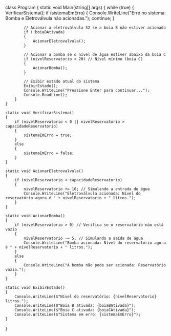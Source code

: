 class Program
{
    	static void Main(string[] args)
	{
		while (true)
		{
			VerificarSistema();
			if (sistemaEmErro)
			{
				Console.WriteLine("Erro no sistema: Bomba e Eletroválvula não acionadas.");
				continue;
			}

			// Acionar a eletroválvula S2 se a boia B não estiver acionada
			if (!boiaBAtivada)
			{
				AcionarEletrovalvula();
			}

			// Acionar a bomba se o nível de água estiver abaixo da boia C
			if (nivelReservatorio < 20) // Nível mínimo (boia C)
			{
				AcionarBomba();
			}

			// Exibir estado atual do sistema
			ExibirEstado();
			Console.WriteLine("Pressione Enter para continuar...");
			Console.ReadLine();
		}
	}

	static void VerificarSistema()
	{
		if (nivelReservatorio < 0 || nivelReservatorio > capacidadeReservatorio)
		{
			sistemaEmErro = true;
		}
		else
		{
			sistemaEmErro = false;
		}
	}

	static void AcionarEletrovalvula()
	{
		if (nivelReservatorio < capacidadeReservatorio)
		{
			nivelReservatorio += 10; // Simulando a entrada de água
			Console.WriteLine("Eletroválvula acionada: Nível do reservatório agora é " + nivelReservatorio + " litros.");
		}
	}

	static void AcionarBomba()
	{
		if (nivelReservatorio > 0) // Verifica se o reservatório não está vazio
		{
			nivelReservatorio -= 5; // Simulando a saída de água
			Console.WriteLine("Bomba acionada: Nível do reservatório agora é " + nivelReservatorio + " litros.");
		}
		else
		{
			Console.WriteLine("A bomba não pode ser acionada: Reservatório vazio.");
		}
	}

	static void ExibirEstado()
	{
		Console.WriteLine($"Nível do reservatório: {nivelReservatorio} litros.");
		Console.WriteLine($"Boia B ativada: {boiaBAtivada}");
		Console.WriteLine($"Boia C ativada: {boiaCAtivada}");
		Console.WriteLine($"Sistema em erro: {sistemaEmErro}");
	}
}
